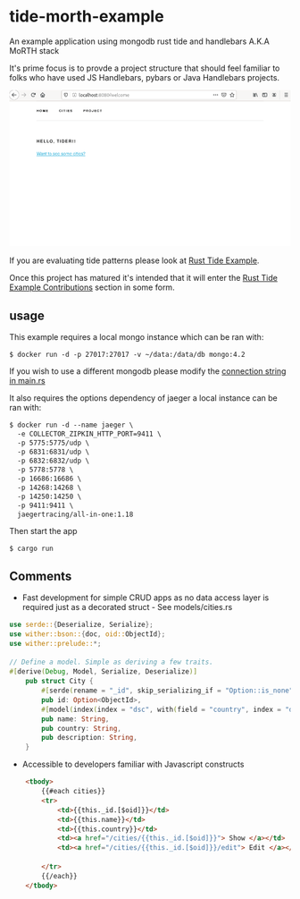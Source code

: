 # tide-morth-example

An example application using mongodb rust tide and handlebars A.K.A MoRTH stack 

It's prime focus is to provde a project structure that should feel familiar to folks who have used JS Handlebars, pybars or Java Handlebars projects.

![](images/morthdemo.gif)

If you are evaluating tide patterns please look at [Rust Tide Example](https://github.com/jbr/tide-example).

Once this project has matured it's intended that it will enter the [Rust Tide Example Contributions](https://github.com/jbr/tide-example#contributing) section in some form.

## usage

This example requires a local mongo instance which can be ran with:

```
$ docker run -d -p 27017:27017 -v ~/data:/data/db mongo:4.2
```

If you wish to use a different mongodb please modify the [connection string in main.rs](https://github.com/No9/tide-morth-example/blob/master/src/main.rs#L21)

It also requires the options dependency of jaeger a local instance can be ran with:

```
$ docker run -d --name jaeger \
  -e COLLECTOR_ZIPKIN_HTTP_PORT=9411 \
  -p 5775:5775/udp \
  -p 6831:6831/udp \
  -p 6832:6832/udp \
  -p 5778:5778 \
  -p 16686:16686 \
  -p 14268:14268 \
  -p 14250:14250 \
  -p 9411:9411 \
  jaegertracing/all-in-one:1.18
```

Then start the app

```
$ cargo run
```

## Comments

* Fast development for simple CRUD apps as no data access layer is required just as a decorated struct - See models/cities.rs

```rust
use serde::{Deserialize, Serialize};
use wither::bson::{doc, oid::ObjectId};
use wither::prelude::*;

// Define a model. Simple as deriving a few traits.
#[derive(Debug, Model, Serialize, Deserialize)]
    pub struct City {
        #[serde(rename = "_id", skip_serializing_if = "Option::is_none")]
        pub id: Option<ObjectId>,
        #[model(index(index = "dsc", with(field = "country", index = "dsc")))]
        pub name: String,
        pub country: String,
        pub description: String,
    }
```

* Accessible to developers familiar with Javascript constructs

```html
    <tbody>
        {{#each cities}}
        <tr>
            <td>{{this._id.[$oid]}}</td>
            <td>{{this.name}}</td>
            <td>{{this.country}}</td>
            <td><a href="/cities/{{this._id.[$oid]}}"> Show </a></td>
            <td><a href="/cities/{{this._id.[$oid]}}/edit"> Edit </a></td>

        </tr>
        {{/each}}
    </tbody>
```
